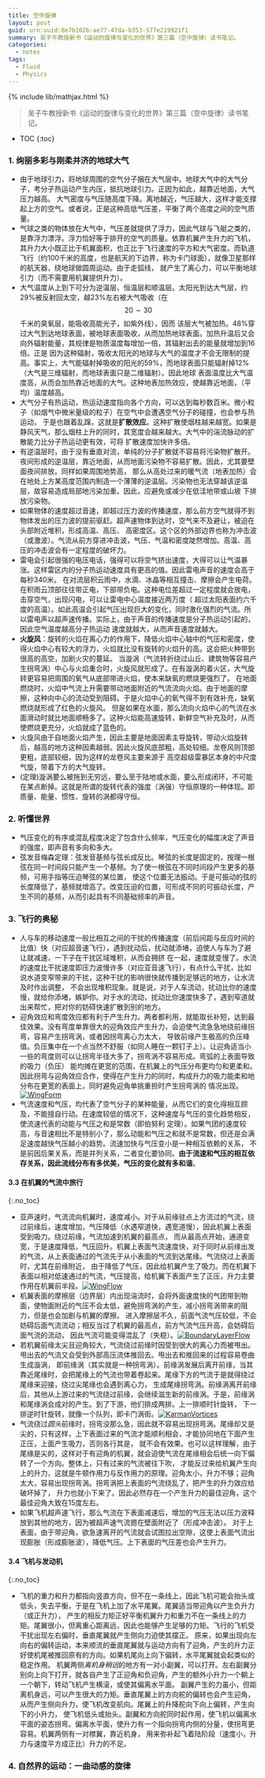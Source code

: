 ```yaml
---
title: 空中旋律
layout: post
guid: urn:uuid:8e7b102b-ae77-47da-b353-577e219921f1
summary: 吴子牛教授新书《运动的旋律与变化的世界》第三篇（空中旋律）读书笔记。
categories:
  - notes
tags:
  - Fluid
  - Physics
---
```


{% include lib/mathjax.html %}


> 吴子牛教授新书《运动的旋律与变化的世界》第三篇（空中旋律）读书笔记。


* TOC
{:toc}

### 1. 绚丽多彩与刚柔并济的地球大气

- 由于地球引力，将地球周围的空气分子捆在大气层中。地球大气中的大气分子，考分子热运动产生内压，抵抗地球引力。正因为如此，越靠近地面，大气压力越高。
  大气密度与气压随高度下降。离地越近，气压越大，这样才能支撑起上方的空气。或者说，正是这种高低气压差，平衡了两个高度之间的空气质量。
- 气球之类的物体放在大气中，气压差就提供了浮力，因此气球与飞艇之类的，是靠浮力漂浮。浮力恰好等于排开的空气的质量。依靠机翼产生升力的飞机，
  其升力大小既正比于机翼面积，也正比于飞行速度的平方和大气密度。而轨道飞行（约100千米的高度，也是航天的下边界，称为卡门球面），就像卫星那样的航天器，绕地球做圆周运动。由于走弧线，
  就产生了离心力，可以平衡地球引力（而不需要用机翼提供升力）。
- 大气温度从上到下可分为逆温层、恒温层和顺温层。太阳光到达大气层，约29%被反射回太空，越23%左右被大气吸收（在$$20\sim 30$$千米的臭氧层，能吸收高能光子，如紫外线），因而
  该层大气被加热。48%穿过大气到达地球表面，被地球表面吸收，从而加热地球表面。加热升温后又会向外辐射能量，其规律是物质温度每增加一倍，其辐射出去的能量就增加到16倍。正是
  因为这种辐射，吸收太阳光的地球与大气的温度才不会无限制的提高。事实上，大气能辐射掉吸收的阳光的59%，而地球表面只能辐射掉12%（大气是三维辐射，而地球表面只是二维辐射）。因此地球
  表面温度比大气温度高，从而会加热靠近地面的大气。这种地表加热效应，使越靠近地面，（平均）温度越高。
- 大气分子有热运动，热运动速度指向各个方向，可以达到每秒数百米。微小粒子（如烟气中微米量级的粒子）在空气中会遭遇空气分子的碰撞，也会参与热运动，
  于是也跟着乱蹿，这就是**扩散效应**。这种扩散使烟柱越来越宽。如果是静风天气，那么烟柱上升的同时，其宽度会越来越大。大气中的湍流脉动的扩散能力比分子热运动更有效，可将
  扩散速度加快许多倍。
- 有逆温层时，由于没有垂直对流，单纯的分子扩散就不容易将污染物扩散开。夜间形成的逆温层，靠近地面，从而地面污染物不容易扩散。因此，尤其要壁面夜间排放。同样如果周围地势高，
  那么从高处过来的暖气流（地表加热）会在地处上方某高度范围内制造一个薄薄的逆温层。污染物也无法穿越该逆温层，故容易造成局部地污染加重。因此，应避免或减少在低洼地带或山坡
  下排放污染物。
- 如果物体的速度超过音速，即超过压力波的传播速度，那么前方空气就得不到物体发出的压力波的提前驱赶。超声速物体到达时，空气来不及避让，被迫在头部附近堆积，形成高温、高压、
  高密度区。这个区的外部边界也称为冲击波（或激波）。气流从前方穿进冲击波，气压、气温和密度陡然增加。高温、高压的冲击波会有一定程度的破坏力。
- 雷电会引起很强的电压电话，强得可以将空气挤出速度，大得可以让气温暴涨。这样雷区内的分子热运动速度具有更高的值。因此雷电声音的速度会高于每秒340米。
  在对流层积云雨中，水滴、冰晶等相互撞击、摩擦会产生电荷。在积雨云顶部往往带正电，下部带负电。这种电位差超过一定程度就会放电，击穿空气，出现闪电，可以让雷电中心温度接近两万度（
  超过太阳表面约六千度的高温）。如此高温会引起气压出现巨大的变化，同时激化强烈的气流。所以雷电声以超声速传播。实际上，由于声音的传播速度是分子热运动引起的，因此空气温度越高分子热运动
  速度就越大，从而声音速度就越大。
- **火旋风**：旋转的火焰在离心力的作用下，降低火焰中心轴中的气压和密度，使得火焰中心有较大的浮力，火焰就比没有旋转的火焰升的高。这会把火种带到很高的高空，加剧火灾的蔓延。
  当漩涡（气流转折绕过山丘、建筑物等容易产生拐弯涡）中心与火焰重合时，火旋风就形成了。在有漩涡的着火区，大气旋转更容易把周围的氧气从底部带进火焰，使本来缺氧的燃烧更强烈了。
  在地面燃烧时，火焰中气流上升需要带动地面附近的气流流向火焰。由于地面的摩擦，这种向中心的流动受到阻碍。于是火焰中心的氧气得不到有效补充，缺氧燃烧就形成了红色的火旋风。
  但是如果在水面，那么流向火焰中心的气流在水面滑动时就比地面顺畅多了。这种火焰能高速旋转，新鲜空气补充及时，从而使燃烧更充分，火焰就成了蓝色的。
- 火旋风由于自地面火焰产生，因此主要是地面因素主导旋转，带动火焰旋转后，越高的地方这种因素越弱。因此火旋风底部粗，高处较细。龙卷风则顶部更粗，底部较细，因为这样的龙卷风主要来源于
  高空超级雷暴区本身的中尺度气旋，带着下方的大气旋转。
- (定理)漩涡要么被拖到无穷远，要么至于陆地或水面，要么形成闭环，不可能在某点断掉。这就是所谓的旋转代表的强度（涡强）守恒原理的一种体现。即质量、能量、惯性、旋转的涡都得守恒。

### 2. 听懂世界

- 气压变化的有序或混乱程度决定了包含什么频率，气压变化的幅度决定了声音的强度，即声音有多向和多大。
- 弦发音梅森定理：弦发音基频与弦长成反比。琴弦的长度是固定的，按理一根弦在同一时间段只能产生一个基频。为了使一根弦在不同时间段产生更多的基频，可用手指等压迫琴弦的某位置，
  使这个位置无法振动。于是可振动的弦的长度降低了，基频就增高了。改变压迫的位置，可形成不同的可振动长度，产生不同的基频，从而引起具有不同基础频率的声音。

### 3. 飞行的奥秘

- 人与车的移动速度一般比相互之间的干扰的传播速度（前后间距与反应时间的比值）快（对应超音速飞行），遇到扰动后，扰动就添堵，迫使人与车为了避让就减速，一下子在干扰区域堆积，从而会拥挤
  在一起，速度就变慢了。水流的速度比干扰速度即压力波慢许多（对应亚音速飞行），有点什么干扰，比如说水道变窄带来的干扰，这种干扰的影响很快就传播到足够远的地方，让水流及时作出调整，
  不会出现堆积现象。就是说，对于人车流动，扰动比你的速度慢，就给你添堵，嫉妒你。对于水的流动，扰动比你速度快多了，遇到窄道就出来帮忙，把对你的妨碍快速扩散到别的地方。
- 迎角效应和弯度效应都有利于产生升力。两者都利用，就能取长补短，达到最佳效果。没有弯度单靠很大的迎角效应产生升力，会迫使气流急急地绕前缘拐弯，容易产生拐弯涡，或者因拐弯离心力太大，
  导致前缘产生极高的负压峰值。负压集中在一个点当然不舒服（如同人睡在一颗钉子上）。让迎角适当小一些的弯度则可以让拐弯半径大多了，拐弯涡不容易形成。弯弧的上表面导致的吸力（负压）
  能均摊在更宽的范围，在机翼上的气压分布更均匀和更柔和。因此拐弯与迎角效应合作，使得在产生升力的同时，构成升力的吸力能柔和地分布在更宽的表面上，同时避免迎角单挑重担时产生拐弯涡的
  情况出现。[![WingForm](/media/files/2018/01/02/wingForm.png)](https://github.com/bizhishui/bizhishui.github.io/blob/master/ "弯度也贡献升力")
- 气流速度和气压，均代表了空气分子的某种能量，从而它们的变化得相互顾及，不能擅自行动。在速度较低的情况下，这种速度与气压的变化趋势相反，使流速代表的动能与气压之和是常数（即伯努利
  定理）。如果气团的速度较高，与音速相比不是特别小了，那么动能和气压之和就不是常数，但还是会满足速度越快气压越小的趋势。流速加快与气压变小是一种相互依赖的关系，
  不是前因后果关系，而是并列关系，二者变化要协同。**由于流速和气压的相互依存关系，因此流线分布有多优美，气压的变化就有多和谐**。

#### 3.3 在机翼的气流中旅行
{:.no_toc}
- 亚声速时，气流流向机翼时，速度减小。对于从前缘驻点上方流过的气流，绕过前缘后，速度增加，气压降低（水遇窄道快，遇宽道慢），因此机翼上表面受到吸力。绕过前缘，气流加速到机翼的最高点，
  而从最高点开始，通道变宽，于是速度降低，气压回升。机翼上表面气流速度快，对于同时从前缘出发的气流，从上表面通过的气流先于从小表面的气流到达尾缘。气流绕过上表面时，尤其在前缘附近，
  由于降低了气压，因此给机翼产生了吸力。而在机翼下表面以相对低速通过的气流，气压提高，给机翼下表面产生了正压，升力主要作用在机翼前半段。[![WingFlow](/media/files/2018/01/02/wingFlow.png)](https://github.com/bizhishui/bizhishui.github.io/blob/master/ "跟随机翼一起看气流")
- 机翼表面的摩擦层（边界层）内出现湍流时，会将外面速度快的气团带到物面，使物面附近的气压不会太低，避免拐弯涡的产生，减小拐弯涡带来的阻力，但是也会加剧与机翼的摩擦。
  进入摩擦层不久，前面气流气压较低，不会妨碍后面气流流动；相反当过了机翼的最高点，前方气流气压升高，会妨碍后面气流的流动，
  因此气流可能变得混乱了（失稳）。[![BoundaryLayerFlow](/media/files/2018/01/02/BLF.png)](https://github.com/bizhishui/bizhishui.github.io/blob/master/ "边界层：气流与机翼的摩擦在很薄的一层内降低气流速度")
- 若机翼前缘太尖且迎角较大，气流绕过前缘时因受到很大的离心力而被甩出。甩出去的气流又会受到外部高压流体推回去。甩出去和推回来的过程容易卷曲生成漩涡，
  即前缘涡（其实就是一种拐弯涡）。前缘涡发展后离开前缘，当其靠近尾缘时，会把尾缘上的气流也带着卷起来。尾缘下方的气流于是就得绕过尾缘来迎接，绕过尖尾缘也会遇到离心力，
  生成尾缘拐弯涡。前缘涡离开前缘后，其他从上游过来的气流绕过前缘，会继续滋生新的前缘涡。于是，前缘涡和尾缘涡会成对的产生。到了下游，他们排成两排。上一排顺时针旋转，
  下一排逆时针旋转，就像一个队列，即卡门涡街。[![KarmanVortices](/media/files/2018/01/02/KarmanVortices.png)](https://github.com/bizhishui/bizhishui.github.io/blob/master/ "卡门涡街：交替产生方向相反的漩涡")
- 气流绕过*圆头*前缘时，拐弯没那么急，因此就不容易出现拐弯涡。尾缘却又是尖的，只有这样，上下表面过来的气流才能顺利相会，才能协同地在下面产生正压，上面产生吸力，否则各行其是，
  就不会有效果。也可以这样理解，由于尾缘是尖的，这样对于有迎角的机翼，就会迫使气流在尾缘相会后统一向下偏转了一个方向。整体上，只有过来的气流被往下吹，
  才能反过来给机翼产生向上的升力，这就是牛顿作用力与反作用力的原理。迎角太小，升力不够；迎角太大，容易出现拐弯涡。拐弯涡把上表面的气流绕乱了，把产生的升力效应给破坏掉了，
  升力也就小下来了。因此必然存在一个产生升力的最佳迎角，这个最佳迎角大致在15度左右。
- 如果飞机超声速飞行，那么气流在下表面减速后，增加的气压无法以压力波释放到其他的地方，因为被超声速气流摁在壁面附近了（形成冲击波）。
  对于上表面，由于带迎角，欲急速离开的气流就会试图拉出空隙，这使上表面气流出现膨胀（形成膨胀波），降低气压。上下表面的气压差也会产生升力。

#### 3.4 飞机与发动机
{:.no_toc}
- 飞机的重力和升力都指向竖直方向，但不在一条线上，因此飞机可能会抬头或低头，失去平衡，于是在飞机上加了水平尾翼。尾翼适当带迎角以产生负升力（或正升力），
  产生的相反力矩正好平衡机翼升力和重力不在一条线上的力矩。尾翼很小，但离重心距离远，因此也能够产生足够的力矩。飞行的飞机受干扰出现左右偏时，垂直尾翼就产生侧向力迫使其摆正。
  原来，如果出现向左向右的偏转运动，本来顺流的垂直尾翼就与运动方向有了迎角，产生的升力正好使机尾被推回原有的方向。如果机尾向上向下偏转，水平尾翼就会起类似的稳定作用。
  机翼两侧*离机身稍远*的地方有一对小副翼，可以打开。左右副翼分别向上向下打开，就各自产生了正迎角和负迎角，产生的额外小升力一个朝上一个朝下，转动飞机产生横滚，或使其偏离水平面。
  副翼产生的力虽小，但距离机身远，可以产生很大的力矩。垂直尾翼上的方向舵的偏转也会产生迎角，从而产生侧向升力，使飞机改变航向。尾翼上的升降舵向下向上偏转，产生向下的小升力，
  使飞机低头或抬头。副翼和方向舵同时起作用，使飞机以偏离水平面的姿态拐弯。偏离水平面，使升力有一个指向拐弯内侧的分量，使拐弯更容易。机翼两侧有一对襟翼，靠近机身，
  用来弥补起飞着陆阶段（速度小，升力与速度平方成正比）升力的不足。

### 4. 自然界的运动：一曲动感的旋律
